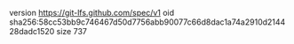 version https://git-lfs.github.com/spec/v1
oid sha256:58cc53bb9c746467d50d7756abb90077c66d8dac1a74a2910d214428dadc1520
size 737
